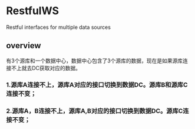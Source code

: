 # RestfulWS
Restful interfaces for multiple data sources

## overview
有3个源库和一个数据中心，数据中心包含了3个源库的数据，现在是如果源库连接不上就去DC获取对应的数据。
### 1.源库A连接不上，源库A对应的接口切换到数据DC。源库B和源库C连接不变；
### 2.源库A，B连接不上，源库A,B对应的接口切换到数据DC。源库C连接不变；
